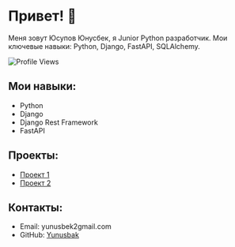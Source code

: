 # Привет! 👋

Меня зовут Юсупов Юнусбек, я Junior Python разработчик. Мои ключевые навыки: Python, Django, FastAPI, SQLAlchemy.

![Profile Views](https://komarev.com/ghpvc/?username=Yunusbak&color=green)

## Мои навыки:

- Python
- Django
- Django Rest Framework 
- FastAPI
  

## Проекты:

- [Проект 1](ссылка)
- [Проект 2](ссылка)

## Контакты:

- Email: yunusbek2gmail.com
- GitHub: [Yunusbak](https://github.com/Yunusbak)
